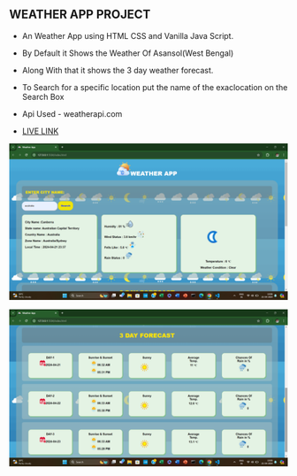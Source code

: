 ## WEATHER APP PROJECT 

-  An Weather App using HTML CSS and Vanilla Java Script.

- By Default it Shows the Weather Of Asansol(West Bengal)

- Along With that it shows the 3 day weather forecast.

- To Search for a specific location put the name of the exaclocation on the Search Box 

- Api Used - weatherapi.com


 -  [LIVE LINK]()

 ![img](./images/1.png)

 ![img](./images/2.png)